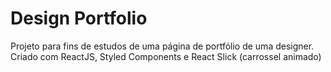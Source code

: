 # Design Portfolio
Projeto para fins de estudos de uma página de portfólio de uma designer. Criado com ReactJS, Styled Components e React Slick (carrossel animado)

